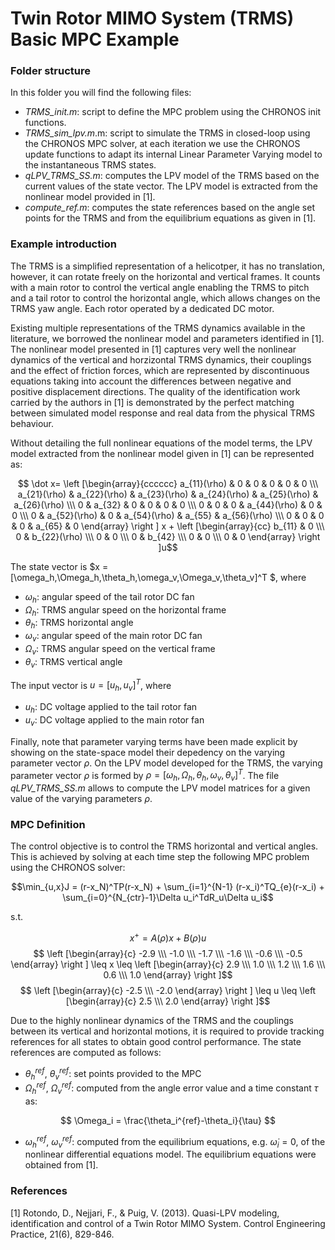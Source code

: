 # Twin Rotor MIMO System (TRMS) Basic MPC Example

### Folder structure

In this folder you will find the following files:

* *TRMS_init.m*: script to define the MPC problem using the CHRONOS init functions.
* *TRMS_sim_lpv.m*.m: script to simulate the TRMS in closed-loop using the CHRONOS MPC solver, at each iteration we use the CHRONOS update functions to adapt its internal Linear Parameter Varying model to the instantaneous TRMS states.
* *qLPV_TRMS_SS.m*: computes the LPV model of the TRMS based on the current values of the state vector. The LPV model is extracted from the nonlinear model provided in [1].
* *compute_ref.m*: computes the state references based on the angle set points for the TRMS and from the equilibrium equations as given in [1].

### Example introduction

The TRMS is a simplified representation of a helicotper, it has no translation, however, it can rotate freely on the horizontal and vertical frames. It counts with a main rotor to control the vertical angle enabling the TRMS to pitch and a tail rotor to control the horizontal angle, which allows changes on the TRMS yaw angle. Each rotor operated by a dedicated DC motor. 

Existing multiple representations of the TRMS dynamics available in the literature, we borrowed the nonlinear model and parameters identified in [1]. The nonlinear model presented in [1] captures very well the nonlinear dynamics of the vertical and horzizontal TRMS dynamics, their couplings and the effect of friction forces, which are represented by discontinuous equations taking into account the differences between negative and positive displacement directions. The quality of the identification work carried by the authors in [1] is demonstrated by the perfect matching between simulated model response and real data from the physical TRMS behaviour. 

Without detailing the full nonlinear equations of the model terms, the LPV model extracted from the nonlinear model given in [1] can be represented as:

$$ \dot x=
\left [\begin{array}{cccccc}  
a_{11}(\rho) & 0 & 0 & 0 & 0 & 0 \\\ 
a_{21}(\rho) & a_{22}(\rho) & a_{23}(\rho) & a_{24}(\rho) & a_{25}(\rho) & a_{26}(\rho) \\\
0 & a_{32} & 0 & 0 & 0 & 0 \\\
0 & 0 & 0 & a_{44}(\rho) & 0 & 0 \\\
0 & a_{52}(\rho) & 0 & a_{54}(\rho) & a_{55} & a_{56}(\rho) \\\
0 & 0 & 0 & 0 & a_{65} & 0
\end{array} \right ]
x + 
\left [\begin{array}{cc} 
b_{11} & 0 \\\
0 & b_{22}(\rho) \\\
0 & 0 \\\
0 & b_{42} \\\
0 & 0 \\\
0 & 0 
\end{array} \right ]u$$

The state vector is $x = [\omega_h,\Omega_h,\theta_h,\omega_v,\Omega_v,\theta_v]^T $, where

* $\omega_h$: angular speed of the tail rotor DC fan
* $\Omega_h$: TRMS angular speed on the horizontal frame
* $\theta_h$: TRMS horizontal angle
* $\omega_v$: angular speed of the main rotor DC fan
* $\Omega_v$: TRMS angular speed on the vertical frame
* $\theta_v$: TRMS vertical angle

The input vector is  $u = [u_h,u_v]^T$, where

* $u_h$: DC voltage applied to the tail rotor fan
* $u_v$: DC voltage applied to the main rotor fan

Finally, note that parameter varying terms have been made explicit by showing on the state-space model their depedency on the varying parameter vector $\rho$. On the LPV model developed for the TRMS, the varying parameter vector $\rho$ is formed by $\rho = [\omega_h,\Omega_h,\theta_h,\omega_v,\theta_v]^T$. The file *qLPV_TRMS_SS.m* allows to compute the LPV model matrices for a given value of the varying parameters $\rho$.

### MPC Definition

The control objective is to control the TRMS horizontal and vertical angles. This is achieved by solving at each time step the following MPC problem using the CHRONOS solver:

$$\min_{u,x}J = (r-x_N)^TP(r-x_N) + \sum_{i=1}^{N-1} (r-x_i)^TQ_{e}(r-x_i) + \sum_{i=0}^{N_{ctr}-1}\Delta u_i^TdR_u\Delta u_i$$

s.t.

$$ x^+=A(\rho)x+B(\rho)u$$
$$  \left [\begin{array}{c} 
-2.9 \\\
-1.0 \\\
-1.7 \\\
-1.6 \\\
-0.6 \\\
-0.5
\end{array} \right ]
\leq x \leq
\left [\begin{array}{c} 
2.9 \\\
1.0 \\\
1.2 \\\
1.6 \\\
0.6 \\\
1.0 
\end{array} \right ]$$
$$  \left [\begin{array}{c} 
-2.5 \\\
-2.0 
\end{array} \right ]
\leq u \leq
\left [\begin{array}{c} 
2.5 \\\
2.0 
\end{array} \right ]$$

Due to the highly nonlinear dynamics of the TRMS and the couplings between its vertical and horizontal motions, it is required to provide tracking references for all states to obtain good control performance. The state references are computed as follows:
* $\theta_h^{ref}$, $\theta_v^{ref}$: set points provided to the MPC
* $\Omega_h^{ref}$, $\Omega_v^{ref}$: computed from the angle error value and a time constant $\tau$ as:

$$ \Omega_i = \frac{\theta_i^{ref}-\theta_i}{\tau} $$ 

* $\omega_h^{ref}$, $\omega_v^{ref}$: computed from the equilibrium equations, e.g. $\dot\omega_i=0$, of the nonlinear differential equations model. The equilibrium equations were obtained from [1].


### References

[1] Rotondo, D., Nejjari, F., & Puig, V. (2013). Quasi-LPV modeling, identification and control of a Twin Rotor MIMO System. Control Engineering Practice, 21(6), 829-846.

